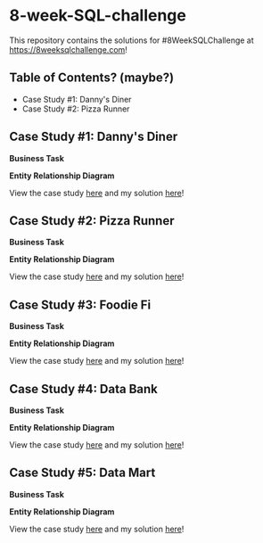 # 8-week-SQL-challenge
This repository contains the solutions for #8WeekSQLChallenge at https://8weeksqlchallenge.com!

## Table of Contents? (maybe?)
- Case Study #1: Danny's Diner
- Case Study #2: Pizza Runner


## Case Study #1: Danny's Diner

**Business Task**

**Entity Relationship Diagram**

View the case study [here](https://8weeksqlchallenge.com/case-study-1/) and my solution [here](https://github.com/aolivacce/8-week-SQL-challenge/blob/main/Danny's%20Diner/SQLquery.sql)!

## Case Study #2: Pizza Runner 

**Business Task**

**Entity Relationship Diagram**

View the case study [here](https://8weeksqlchallenge.com/case-study-2/) and my solution [here]()!

## Case Study #3: Foodie Fi

**Business Task**

**Entity Relationship Diagram**

View the case study [here](https://8weeksqlchallenge.com/case-study-3/) and my solution [here]()!

## Case Study #4: Data Bank

**Business Task**

**Entity Relationship Diagram**

View the case study [here](https://8weeksqlchallenge.com/case-study-4/) and my solution [here]()!

## Case Study #5: Data Mart

**Business Task**

**Entity Relationship Diagram**

View the case study [here](https://8weeksqlchallenge.com/case-study-5/) and my solution [here]()!
